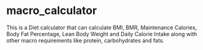 # macro_calculator
This is a Diet calculator that can calculate BMI, BMR, Maintenance Calories, Body Fat Percentage, Lean Body Weight and Daily Calorie Intake along with other macro requirements like protein, carbohydrates and fats.
